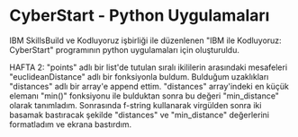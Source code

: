 # CyberStart - Python Uygulamaları
IBM SkillsBuild ve Kodluyoruz işbirliği ile düzenlenen "IBM ile Kodluyoruz: CyberStart" programının python uygulamaları için oluşturuldu.

HAFTA 2:
"points" adlı bir list'de tutulan sıralı ikililerin arasındaki mesafeleri "euclideanDistance" adlı bir fonksiyonla buldum. Bulduğum uzaklıkları "distances" adlı bir array'e append ettim. "distances" array'indeki en küçük elemanı "min()" fonksiyonu ile bulduktan sonra bu değeri "min_distance" olarak tanımladım. Sonrasında f-string kullanarak virgülden sonra iki basamak bastıracak şekilde "distances" ve "min_distance" değerlerini formatladım ve ekrana bastırdım.
